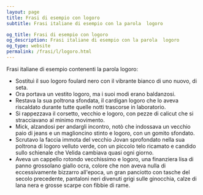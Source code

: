 ```yaml
---
layout: page
title: Frasi di esempio con logoro 
subtitle: Frasi italiane di esempio con la parola  logoro

og_title: Frasi di esempio con logoro 
og_description: Frasi italiane di esempio con la parola  logoro
og_type: website
permalink: /frasi/l/logoro.html
---
```


Frasi italiane di esempio contenenti la parola logoro:


- Sostituì il suo logoro foulard nero con il vibrante bianco di uno nuovo, di seta.
- Ora portava un vestito logoro, ma i suoi modi erano baldanzosi.
- Restava la sua poltrona sfondata, il cardigan logoro che lo aveva riscaldato durante tutte quelle notti trascorse in laboratorio.
- Si rappezzava il corsetto, vecchio e logoro, con pezze di calicut che si stracciavano al minimo movimento.
- Mick, alzandosi per andargli incontro, notò che indossava un vecchio paio di jeans e un maglioncino stinto e logoro, con un gomito sfondato.
- Scrutavo la faccia immota del vecchio Jovan sprofondato nella sua poltrona di logoro velluto verde, con un piccolo telo ricamato e candido sullo schienale che Velida cambiava quasi ogni giorno.
- Aveva un cappello rotondo vecchissimo e logoro, una finanziera lisa di panno grossolano giallo ocra, colore che non aveva nulla di eccessivamente bizzarro all'epoca, un gran panciotto con tasche del secolo precedente, pantaloni neri divenuti grigi sulle ginocchia, calze di lana nera e grosse scarpe con fibbie di rame.
